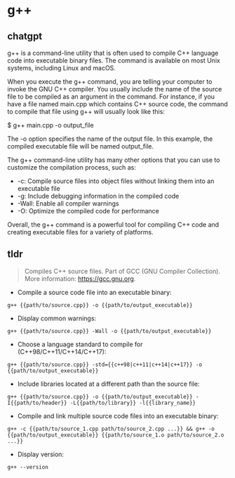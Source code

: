 # g++ 
## chatgpt 
g++ is a command-line utility that is often used to compile C++ language code into executable binary files. The command is available on most Unix systems, including Linux and macOS.

When you execute the g++ command, you are telling your computer to invoke the GNU C++ compiler. You usually include the name of the source file to be compiled as an argument in the command. For instance, if you have a file named main.cpp which contains C++ source code, the command to compile that file using g++ will usually look like this:

$ g++ main.cpp -o output_file

The -o option specifies the name of the output file. In this example, the compiled executable file will be named output_file.

The g++ command-line utility has many other options that you can use to customize the compilation process, such as:

- -c: Compile source files into object files without linking them into an executable file
- -g: Include debugging information in the compiled code
- -Wall: Enable all compiler warnings
- -O: Optimize the compiled code for performance

Overall, the g++ command is a powerful tool for compiling C++ code and creating executable files for a variety of platforms. 

## tldr 
 
> Compiles C++ source files.
> Part of GCC (GNU Compiler Collection).
> More information: <https://gcc.gnu.org>.

- Compile a source code file into an executable binary:

`g++ {{path/to/source.cpp}} -o {{path/to/output_executable}}`

- Display common warnings:

`g++ {{path/to/source.cpp}} -Wall -o {{path/to/output_executable}}`

- Choose a language standard to compile for (C++98/C++11/C++14/C++17):

`g++ {{path/to/source.cpp}} -std={{c++98|c++11|c++14|c++17}} -o {{path/to/output_executable}}`

- Include libraries located at a different path than the source file:

`g++ {{path/to/source.cpp}} -o {{path/to/output_executable}} -I{{path/to/header}} -L{{path/to/library}} -l{{library_name}}`

- Compile and link multiple source code files into an executable binary:

`g++ -c {{path/to/source_1.cpp path/to/source_2.cpp ...}} && g++ -o {{path/to/output_executable}} {{path/to/source_1.o path/to/source_2.o ...}}`

- Display version:

`g++ --version`
